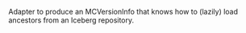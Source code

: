 Adapter to produce an MCVersionInfo that knows how to (lazily) load ancestors from an Iceberg repository.